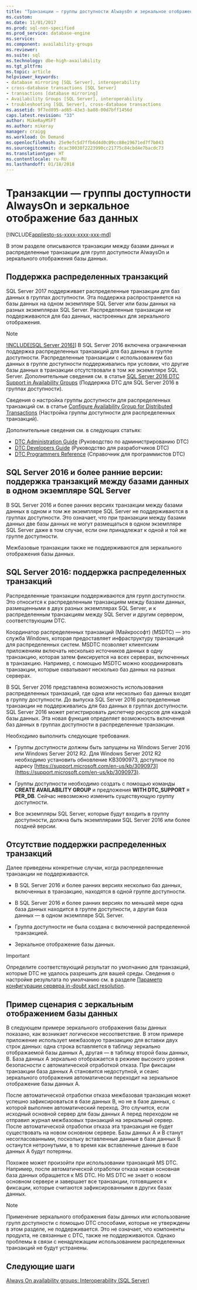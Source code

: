 ```yaml
---
title: "Транзакции — группы доступности AlwaysOn и зеркальное отображение баз данных | Документы Майкрософт"
ms.custom: 
ms.date: 11/01/2017
ms.prod: sql-non-specified
ms.prod_service: database-engine
ms.service: 
ms.component: availability-groups
ms.reviewer: 
ms.suite: sql
ms.technology: dbe-high-availability
ms.tgt_pltfrm: 
ms.topic: article
helpviewer_keywords:
- database mirroring [SQL Server], interoperability
- cross-database transactions [SQL Server]
- transactions [database mirroring]
- Availability Groups [SQL Server], interoperability
- troubleshooting [SQL Server], cross-database transactions
ms.assetid: 9f7ed895-ad65-43e3-ba08-00d7bff1456d
caps.latest.revision: "33"
author: MikeRayMSFT
ms.author: mikeray
manager: craigg
ms.workload: On Demand
ms.openlocfilehash: 25e9efc5d7ffb6d4d0c09cc88e19671ed7f7b043
ms.sourcegitcommit: dcac30038f2223990cc21775c84cbd4e7bacdc73
ms.translationtype: HT
ms.contentlocale: ru-RU
ms.lasthandoff: 01/18/2018
---
```

# <a name="transactions---availability-groups-and-database-mirroring"></a>Транзакции — группы доступности AlwaysOn и зеркальное отображение баз данных
[!INCLUDE[appliesto-ss-xxxx-xxxx-xxx-md](../../../includes/appliesto-ss-xxxx-xxxx-xxx-md.md)]

В этом разделе описываются транзакции между базами данных и распределенные транзакции для групп доступности AlwaysOn и зеркального отображения базы данных.  

## <a name="support-for-distributed-transactions"></a>Поддержка распределенных транзакций

SQL Server 2017 поддерживает распределенные транзакции для баз данных в группах доступности. Эта поддержка распространяется на базы данных на одном экземпляре SQL Server или базы данных на разных экземплярах SQL Server. Распределенные транзакции не поддерживаются для баз данных, настроенных для зеркального отображения.

>[!NOTE]
>[!INCLUDE[SQL Server 2016]](../../../includes/sssql15-md.md)] В SQL Server 2016 включена ограниченная поддержка распределенных транзакций для баз данных в группе доступности. Распределенные транзакции с использованием баз данных в группе доступности поддерживались при условии, что другие базы данных в транзакции отсутствовали в том же экземпляре SQL Server. Дополнительные сведения см. в статье [SQL Server 2016 DTC Support in Availability Groups](http://blogs.technet.microsoft.com/dataplatform/2016/01/25/sql-server-2016-dtc-support-in-availability-gr) (Поддержка DTC для SQL Server 2016 в группах доступности).

Сведения о настройка группы доступности для распределенных транзакций см. в статье [Configure Availability Group for Distributed Transactions](configure-availability-group-for-distributed-transactions.md) (Настройка группы доступности для распределенных транзакций).

Дополнительные сведения см. в следующих статьях:

- [DTC Administration Guide](http://msdn.microsoft.com/library/ms681291.aspx) (Руководство по администрированию DTC)
- [DTC Developers Guide](http://msdn.microsoft.com/library/ms679938.aspx) (Руководство для разработчиков DTC)
- [DTC Programmers Reference](http://msdn.microsoft.com/library/ms686108.aspx) (Справочник для программистов DTC)

## <a name="sql-server-2016-and-before-support-for-cross-database-transactions-within-the-same-sql-server-instance"></a>SQL Server 2016 и более ранние версии: поддержка транзакций между базами данных в одном экземпляре SQL Server  

В SQL Server 2016 и более ранних версиях транзакции между базами данных в одном и том же экземпляре SQL Server не поддерживаются в группах доступности. Это означает, что при транзакции между базами данных две базы данных не могут размещаться в одном экземпляре SQL Server даже в том случае, если они принадлежат к одной и той же группе доступности.  
  
Межбазовые транзакции также не поддерживаются для зеркального отображения базы данных.  
  
##  <a name="dtcsupport"></a> SQL Server 2016: поддержка распределенных транзакций  
Распределенные транзакции поддерживаются для групп доступности. Это относится к распределенным транзакциям между базами данных, размещенными в двух разных экземплярах SQL Server, и к распределенным транзакциям между SQL Server и другим сервером, соответствующим DTC.  
 
Координатор распределенных транзакций (Майкрософт) (MSDTC) — это служба Windows, которая предоставляет инфраструктуру транзакций для распределенных систем. MSDTC позволяет клиентским приложениям включать несколько источников данных в одну транзакцию, которая затем фиксируется на всех серверах, включенных в транзакцию. Например, с помощью MSDTC можно координировать транзакции, которые охватывают несколько баз данных на разных серверах.

В SQL Server 2016 представлена возможность использования распределенных транзакций, где одна или несколько баз данных входят в группу доступности. До выпуска SQL Server 2016 распределенные транзакции не поддерживались для баз данных в группах доступности. SQL Server 2016 может регистрировать диспетчер ресурсов для каждой базы данных. Эта новая функция определяет возможность включения баз данных в группах доступности в распределенные транзакции.
  
 Необходимо выполнить следующие требования.  
  
-   Группы доступности должны быть запущены на Windows Server 2016 или Windows Server 2012 R2. Для Windows Server 2012 R2 необходимо установить обновление KB3090973, доступное по адресу [https://support.microsoft.com/en-us/kb/3090973](https://support.microsoft.com/en-us/kb/3090973).  
  
-   Группы доступности необходимо создать с помощью команды **CREATE AVAILABILITY GROUP** и предложения **WITH DTC\_SUPPORT = PER_DB**. Сейчас невозможно изменить существующую группу доступности.  

- Все экземпляры SQL Server, которые будут входить в группу доступности, должна быть экземплярами SQL Server 2016 или более поздней версии.
 
 ## <a name="non-support-for-distributed-transactions"></a>Отсутствие поддержки распределенных транзакций
 Далее приведены конкретные случаи, когда распределенные транзакции не поддерживаются.
 
 - В SQL Server 2016 и более ранних версиях несколько баз данных, включенных в транзакцию, находятся в одной группе доступности.
 
 - В SQL Server 2016 и более ранних версиях по меньшей мере одна база данных находится в группе доступности, а другая база данных — в одном экземпляре SQL Server. 
 
 - Группа доступности не была создана с включенной распределенной транзакцией.
 
 - Зеркальное отображение базы данных.
 
 > [!IMPORTANT]
 > Определите соответствующий результат по умолчанию для транзакций, которые DTC не удалось разрешить для вашей среды.  Сведения о настройке результата по умолчанию см. в разделе [Параметр конфигурации сервера in-doubt xact resolution](../../../database-engine/configure-windows/in-doubt-xact-resolution-server-configuration-option.md).
  
## <a name="example-scenario-with-database-mirroring"></a>Пример сценария с зеркальным отображением базы данных  
 В следующем примере зеркального отображения базы данных показано, как возникает логическое несоответствие. В этом примере приложение использует межбазовую транзакцию для вставки двух строк данных: одна строка вставляется в таблицу зеркально отображаемой базы данных A, другая — в таблицу второй базы данных, B. База данных A зеркально отображается в режиме высокого уровня безопасности с автоматической отработкой отказа. При фиксации транзакции база данных A становится недоступной, и сеанс зеркального отображения автоматически переходит на зеркальное отображение базы данных A.  
  
 После автоматической отработки отказа межбазовая транзакция может успешно зафиксироваться в базе данных B, но не в базе данных, с которой выполнен автоматический переход. Это случится, если исходный основной сервер для базы данных А перед переходом не отправил журнал межбазовых транзакций на зеркальный сервер. После автоматической отработки отказа эта транзакция не будет существовать на новом основном сервере. Базы данных A и B станут несогласованными, поскольку вставленные данные в базе данных B останутся нетронутыми, в то время как вставленные данные в базе данных A будут потеряны.  
  
 Похожее может произойти при использовании транзакций MS DTC. Например, после автоматической отработки отказа новая основная база данных обращается к MS DTC. Но MS DTC не знает о новом основном сервере и завершает все транзакции, готовящиеся к фиксации, которые считаются зафиксированными в других базах данных.  
  
> [!NOTE]  
>  Применение зеркального отображения базы данных или использование групп доступности с помощью DTC способами, которые не утверждены в этом разделе, не поддерживается.  Это не означает, что компоненты продукта, не связанные с DTC, также не поддерживаются. Однако проблемы в связи с ненадлежащим использованием распределенных транзакций не будут устранены.  
  
## <a name="next-steps"></a>Следующие шаги  
 [Always On availability groups: Interoperability &#40;SQL Server&#41;](../../../database-engine/availability-groups/windows/always-on-availability-groups-interoperability-sql-server.md)  
  
  

